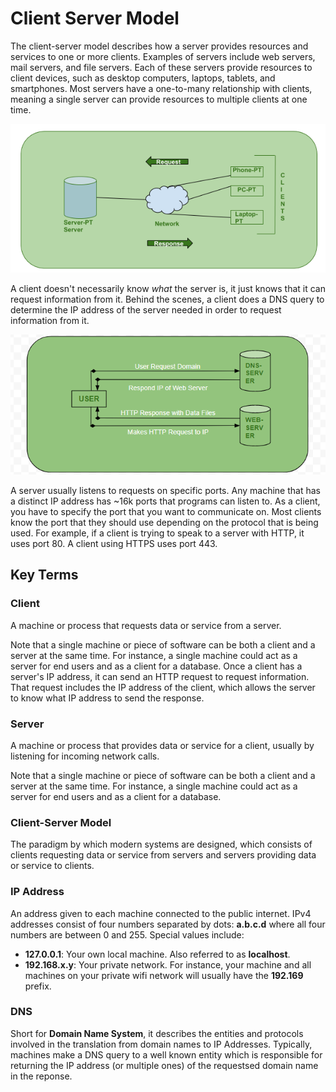 # Client Server Model  
The client-server model describes how a server provides resources and services to one or more clients. Examples of servers include web servers, mail servers, and file servers. Each of these servers provide resources to client devices, such as desktop computers, laptops, tablets, and smartphones. Most servers have a one-to-many relationship with clients, meaning a single server can provide resources to multiple clients at one time.  

![Client Server Model](./client-server-model1.png)

A client doesn't necessarily know _what_ the server is, it just knows that it can request information from it. Behind the scenes, a client does a DNS query to determine the IP address of the server needed in order to request information from it.  

![DNS Lookup](./client-server-model2.png)

A server usually listens to requests on specific ports. Any machine that has a distinct IP address has ~16k ports that programs can listen to. As a client, you have to specify the port that you want to communicate on. Most clients know the port that they should use depending on the protocol that is being used. For example, if a client is trying to speak to a server with HTTP, it uses port 80. A client using HTTPS uses port 443.  

## Key Terms  
### Client  
A machine or process that requests data or service from a server.  

Note that a single machine or piece of software can be both a client and a server at the same time. For instance, a single machine could act as a server for end users and as a client for a database. Once a client has a server's IP address, it can send an HTTP request to request information. That request includes the IP address of the client, which allows the server to know what IP address to send the response.  

### Server  
A machine or process that provides data or service for a client, usually by listening for incoming network calls.  

Note that a single machine or piece of software can be both a client and a server at the same time. For instance, a single machine could act as a server for end users and as a client for a database.  

### Client-Server Model  
The paradigm by which modern systems are designed, which consists of clients requesting data or service from servers and servers providing data or service to clients.  

### IP Address  
An address given to each machine connected to the public internet. IPv4 addresses consist of four numbers separated by dots: __a.b.c.d__ where all four numbers are between 0 and 255. Special values include:  
* __127.0.0.1__: Your own local machine. Also referred to as __localhost__.
* __192.168.x.y__: Your private network. For instance, your machine and all machines on your private wifi network will usually have the __192.169__ prefix.  

### DNS  
Short for __Domain Name System__, it describes the entities and protocols involved in the translation from domain names to IP Addresses. Typically, machines make a DNS query to a well known entity which is responsible for returning the IP address (or multiple ones) of the requestsed domain name in the reponse.

